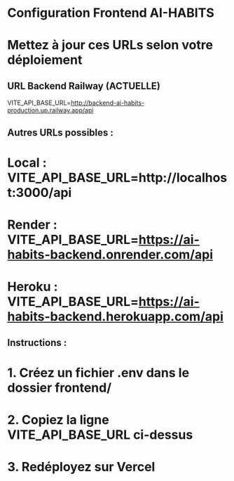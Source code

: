 # Configuration Frontend AI-HABITS

# Mettez à jour ces URLs selon votre déploiement

## URL Backend Railway (ACTUELLE)

VITE_API_BASE_URL=http://backend-ai-habits-production.up.railway.app/api

## Autres URLs possibles :

# Local : VITE_API_BASE_URL=http://localhost:3000/api

# Render : VITE_API_BASE_URL=https://ai-habits-backend.onrender.com/api

# Heroku : VITE_API_BASE_URL=https://ai-habits-backend.herokuapp.com/api

## Instructions :

# 1. Créez un fichier .env dans le dossier frontend/

# 2. Copiez la ligne VITE_API_BASE_URL ci-dessus

# 3. Redéployez sur Vercel


